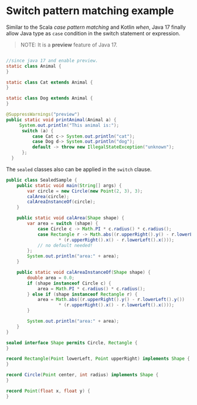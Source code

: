 # Switch pattern matching example

Similar to the Scala *case pattern matching* and Kotlin *when*, Java 17 finally allow Java type as `case` condition in the switch statement or expression. 

> NOTE: It is a **preview** feature of Java 17.

```java

//since java 17 and enable preview.
static class Animal {
}

static class Cat extends Animal {
}

static class Dog extends Animal {
}

@SuppressWarnings("preview")
public static void printAnimal(Animal a) {
     System.out.println("This animal is:");
      switch (a) {
          case Cat c-> System.out.println("cat");
          case Dog d-> System.out.println("dog");
          default -> throw new IllegalStateException("unknown");
      };
  }
```

The `sealed` classes also can be applied in the `switch` clause.

```java
public class SealedSample {
    public static void main(String[] args) {
        var circle = new Circle(new Point(2, 3), 3);
        calArea(circle);
        calAreaInstanceOf(circle);
    }

    public static void calArea(Shape shape) {
        var area = switch (shape) {
            case Circle c -> Math.PI * c.radius() * c.radius();
            case Rectangle r -> Math.abs((r.upperRight().y() - r.lowerLeft().y())
                    * (r.upperRight().x() - r.lowerLeft().x()));
            // no default needed!
        };
        System.out.println("area:" + area);
    }

    public static void calAreaInstanceOf(Shape shape) {
        double area = 0.0;
        if (shape instanceof Circle c) {
            area = Math.PI * c.radius() * c.radius();
        } else if (shape instanceof Rectangle r) {
            area = Math.abs((r.upperRight().y() - r.lowerLeft().y())
                    * (r.upperRight().x() - r.lowerLeft().x()));
        }

        System.out.println("area:" + area);
    }
}

sealed interface Shape permits Circle, Rectangle {
}

record Rectangle(Point lowerLeft, Point upperRight) implements Shape {
}

record Circle(Point center, int radius) implements Shape {
}

record Point(float x, float y) {
}
```
